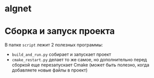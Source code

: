 # algnet

# Сборка и запуск проекта

В папке `script` лежит 2 полезных программы:
- `build_and_run.py` собирает и запускает проект
- `cmake_restart.py` делает то же самое, но дополнительно перед сборкой еще перезапускает Сmake (может быть полезно, когда добавляете новые файлы в проект)
